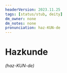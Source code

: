 ```yaml
---
headerVersion: 2023.11.25
tags: [status/stub, deity]
dm_owner: none
dm_notes: none
pronunciation: haz-KUN-de
---
```

# Hazkunde
*(haz-KUN-de)*




